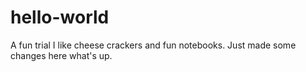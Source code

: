# hello-world
A fun trial
I like cheese crackers and fun notebooks.
Just made some changes here what's up.
